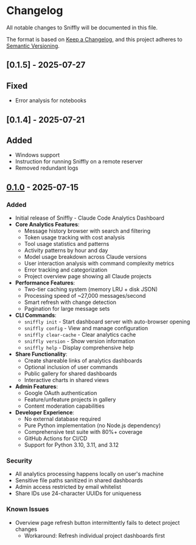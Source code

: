 # Changelog

All notable changes to Sniffly will be documented in this file.

The format is based on [Keep a Changelog](https://keepachangelog.com/en/1.0.0/),
and this project adheres to [Semantic Versioning](https://semver.org/spec/v2.0.0.html).

## [0.1.5] - 2025-07-27

## Fixed
- Error analysis for notebooks

## [0.1.4] - 2025-07-21

## Added
- Windows support
- Instruction for running Sniffly on a remote reserver
- Removed redundant logs

## [0.1.0] - 2025-07-15

### Added
- Initial release of Sniffly - Claude Code Analytics Dashboard
- **Core Analytics Features**:
  - Message history browser with search and filtering
  - Token usage tracking with cost analysis
  - Tool usage statistics and patterns
  - Activity patterns by hour and day
  - Model usage breakdown across Claude versions
  - User interaction analysis with command complexity metrics
  - Error tracking and categorization
  - Project overview page showing all Claude projects
- **Performance Features**:
  - Two-tier caching system (memory LRU + disk JSON)
  - Processing speed of ~27,000 messages/second
  - Smart refresh with change detection
  - Pagination for large message sets
- **CLI Commands**:
  - `sniffly init` - Start dashboard server with auto-browser opening
  - `sniffly config` - View and manage configuration
  - `sniffly clear-cache` - Clear analytics cache
  - `sniffly version` - Show version information
  - `sniffly help` - Display comprehensive help
- **Share Functionality**:
  - Create shareable links of analytics dashboards
  - Optional inclusion of user commands
  - Public gallery for shared dashboards
  - Interactive charts in shared views
- **Admin Features**:
  - Google OAuth authentication
  - Feature/unfeature projects in gallery
  - Content moderation capabilities
- **Developer Experience**:
  - No external database required
  - Pure Python implementation (no Node.js dependency)
  - Comprehensive test suite with 80%+ coverage
  - GitHub Actions for CI/CD
  - Support for Python 3.10, 3.11, and 3.12

### Security
- All analytics processing happens locally on user's machine
- Sensitive file paths sanitized in shared dashboards
- Admin access restricted by email whitelist
- Share IDs use 24-character UUIDs for uniqueness

### Known Issues
- Overview page refresh button intermittently fails to detect project changes
  - Workaround: Refresh individual project dashboards first

[0.1.0]: https://github.com/chiphuyen/sniffly/releases/tag/v0.1.0